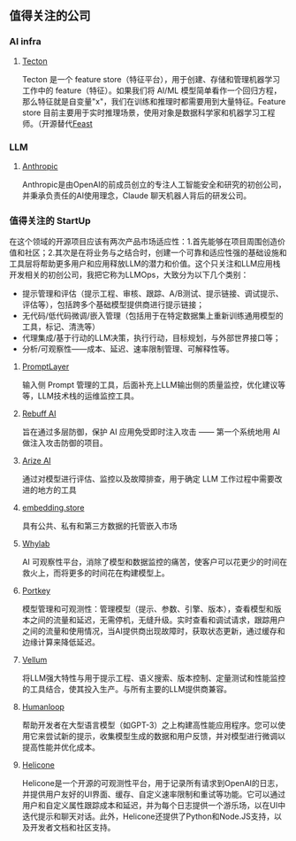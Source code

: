 ## 值得关注的公司
### AI infra
1. [Tecton](https://tecton.ai)

    Tecton 是一个 feature store（特征平台），用于创建、存储和管理机器学习工作中的 feature（特征）。如果我们将 AI/ML 模型简单看作一个回归方程，那么特征就是自变量"x"，我们在训练和推理时都需要用到大量特征。Feature store 目前主要用于实时推理场景，使用对象是数据科学家和机器学习工程师。（开源替代[Feast](https://github.com/feast-dev/feast)

### LLM
1. [Anthropic](https://www.anthropic.com/)

    Anthropic是由OpenAI的前成员创立的专注人工智能安全和研究的初创公司，并秉承负责任的AI使用理念，Claude 聊天机器人背后的研发公司。

### 值得关注的 StartUp
在这个领域的开源项目应该有两次产品市场适应性：1.首先能够在项目周围创造价值和社区；2.其次是在将业务与之结合时，创建一个可靠和适应性强的基础设施和工具层将帮助更多用户和应用释放LLM的潜力和价值。这个只关注和LLM应用栈开发相关的初创公司，我把它称为LLMOps，大致分为以下几个类别：
- 提示管理和评估（提示工程、审核、跟踪、A/B测试、提示链接、调试提示、评估等），包括跨多个基础模型提供商进行提示链接；
- 无代码/低代码微调/嵌入管理（包括用于在特定数据集上重新训练通用模型的工具，标记、清洗等）
- 代理集成/基于行动的LLM决策，执行行动，目标规划，与外部世界接口等；
- 分析/可观察性——成本、延迟、速率限制管理、可解释性等。

1. [PromptLayer](https://promptlayer.com/)

    输入侧 Prompt 管理的工具，后面补充上LLM输出侧的质量监控，优化建议等等，LLM技术栈的运维监控工具。

2. [Rebuff AI](https://rebuff.ai/)

    旨在通过多层防御，保护 AI 应用免受即时注入攻击 —— 第一个系统地用 AI 做注入攻击防御的项目。

3. [Arize AI](https://arize.com)

    通过对模型进行评估、监控以及故障排查，用于确定 LLM 工作过程中需要改进的地方的工具

4. [embedding.store](https://www.embedding.store/)

    具有公共、私有和第三方数据的托管嵌入市场

5. [Whylab](https://whylabs.ai/)

    AI 可观察性平台，消除了模型和数据监控的痛苦，使客户可以花更少的时间在救火上，而将更多的时间花在构建模型上。

6. [Portkey](https://portkey.ai/)

    模型管理和可观测性：管理模型（提示、参数、引擎、版本），查看模型和版本之间的流量和延迟，无需停机，无缝升级。实时查看和调试请求，跟踪用户之间的流量和使用情况，当AI提供商出现故障时，获取状态更新，通过缓存和边缘计算来降低延迟。

7. [Vellum](https://www.vellum.ai/)

    将LLM强大特性与用于提示工程、语义搜索、版本控制、定量测试和性能监控的工具结合，使其投入生产。与所有主要的LLM提供商兼容。

8. [Humanloop](https://humanloop.com/)

    帮助开发者在大型语言模型（如GPT-3）之上构建高性能应用程序。您可以使用它来尝试新的提示，收集模型生成的数据和用户反馈，并对模型进行微调以提高性能并优化成本。

9. [Helicone](https://www.helicone.ai/)

    Helicone是一个开源的可观测性平台，用于记录所有请求到OpenAI的日志，并提供用户友好的UI界面、缓存、自定义速率限制和重试等功能。它可以通过用户和自定义属性跟踪成本和延迟，并为每个日志提供一个游乐场，以在UI中迭代提示和聊天对话。此外，Helicone还提供了Python和Node.JS支持，以及开发者文档和社区支持。